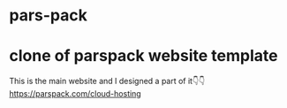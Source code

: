 # pars-pack
# clone of parspack website template
This is the main website and I designed a part of it👇👇
https://parspack.com/cloud-hosting
